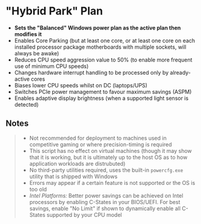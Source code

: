 # "Hybrid Park" Plan
- **Sets the "Balanced" Windows power plan as the active plan then modifies it**
- Enables Core Parking (but at least one core, or at least one core on each installed processor package motherboards with multiple sockets, will always be awake)
- Reduces CPU speed aggression value to 50% (to enable more frequent use of minimum CPU speeds)
- Changes hardware interrupt handling to be processed only by already-active cores
- Biases lower CPU speeds whilst on DC (laptops/UPS)
- Switches PCIe power management to favour maximum savings (ASPM)
- Enables adaptive display brightness (when a supported light sensor is detected)
## Notes
> - Not recommended for deployment to machines used in competitive gaming or where precision-timing is required
> - This script has no effect on virtual machines (though it may show that it is working, but it is ultimately up to the host OS as to how application workloads are distrubuted)
> - No third-party utilities required, uses the built-in `powercfg.exe` utility that is shipped with Windows
> - Errors may appear if a certain feature is not supported or the OS is too old
> - *Intel Platforms:* Better power savings can be achieved on Intel processors by enabling C-States in your BIOS/UEFI. For best savings, enable "No Limit" if shown to dynamically enable all C-States supported by your CPU model

